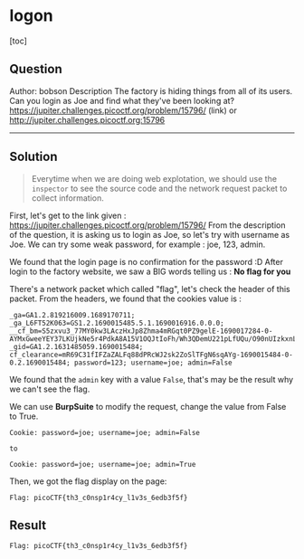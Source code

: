 # logon

[toc]

## Question
Author: bobson
Description
The factory is hiding things from all of its users. Can you login as Joe and find what they've been looking at? https://jupiter.challenges.picoctf.org/problem/15796/ (link) or http://jupiter.challenges.picoctf.org:15796

<hr>

## Solution
>Everytime when we are doing web explotation, we should use the `inspector` to see the source code and the network request packet to collect information.

First, let's get to the link given : https://jupiter.challenges.picoctf.org/problem/15796/
From the description of the question, it is asking us to login as Joe, so let's try with username as Joe.
We can try some weak password, for example : joe, 123, admin.

We found that the login page is no confirmation for the password :D
After login to the factory website, we saw a BIG words telling us : **No flag for you**

There's a network packet which called "flag", let's check the header of this packet.
From the headers, we found that the cookies value is :
```
_ga=GA1.2.819216009.1689170711; _ga_L6FT52K063=GS1.2.1690015485.5.1.1690016916.0.0.0; __cf_bm=S5zxvu3_77MY0kw3LAczHxJp8Zhma4mRGqt0PZ9gelE-1690017284-0-AYMxGweeYEY37LKUjkNe5r4PdkA8A15V1OQJtIoFh/Wh3QDemU221pLfUQu/O90nUIzkxnLgUVBqh+8AqNEo/2U=; _gid=GA1.2.1631485059.1690015484; cf_clearance=mR69C31fIFZaZALFq88dPRcWJ2sk2ZoSlTFgN6sqAYg-1690015484-0-0.2.1690015484; password=123; username=joe; admin=False
```
We found that the `admin` key with a value `False`, that's may be the result why we can't see the flag.

We can use **BurpSuite** to modify the request, change the value from False to True.

```
Cookie: password=joe; username=joe; admin=False

to 

Cookie: password=joe; username=joe; admin=True

```
Then, we got the flag display on the page:
```
Flag: picoCTF{th3_c0nsp1r4cy_l1v3s_6edb3f5f}
```

## Result
```
Flag: picoCTF{th3_c0nsp1r4cy_l1v3s_6edb3f5f}
```


